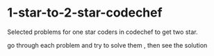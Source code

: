 # 1-star-to-2-star-codechef
Selected problems for one star coders in codechef to get two star.

go through each problem and try to solve them , then see the solution
